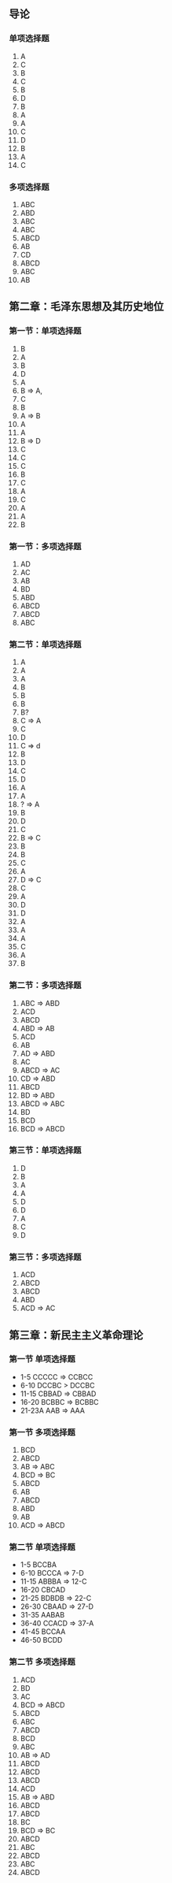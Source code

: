 ## 导论

### 单项选择题

1. A
2. C
3. B
4. C
5. B
6. D
7. B
8. A
9. A
10. C
11. D
12. B
13. A
14. C

### 多项选择题

1. ABC
2. ABD
3. ABC
4. ABC
5. ABCD
6. AB
7. CD
8. ABCD
9. ABC
10. AB

## 第二章：毛泽东思想及其历史地位

### 第一节：单项选择题

1. B
2. A
3. B
4. D
5. A
6. B => A,
7. C
8. B
9. A => B
10. A
11. A
12. B => D
13. C
14. C
15. C
16. B
17. C
18. A
19. C
20. A
21. A
22. B

### 第一节：多项选择题

1. AD
2. AC
3. AB
4. BD
5. ABD
6. ABCD
7. ABCD
8. ABC

### 第二节：单项选择题

1. A
2. A
3. A
4. B
5. B
6. B
7. B?
8. C => A
9. C
10. D
11. C => d
12. B
13. D
14. C
15. D
16. A
17. A
18. ? => A
19. B
20. D
21. C
22. B => C
23. B
24. B
25. C
26. A
27. D => C
28. C
29. A
30. D
31. D
32. A
33. A
34. A
35. C
36. A
37. B

### 第二节：多项选择题

1. ABC => ABD
2. ACD
3. ABCD
4. ABD => AB
5. ACD
6. AB
7. AD => ABD
8. AC
9. ABCD => AC
10. CD => ABD
11. ABCD
12. BD => ABD
13. ABCD => ABC
14. BD
15. BCD
16. BCD => ABCD

### 第三节：单项选择题

1. D
2. B
3. A
4. A
5. D
6. D
7. A
8. C
9. D

### 第三节：多项选择题

1. ACD
2. ABCD
3. ABCD
4. ABD
5. ACD => AC

## 第三章：新民主主义革命理论

### 第一节 单项选择题

- 1-5 CCCCC => CCBCC
- 6-10 DCCBC > DCCBC
- 11-15 CBBAD => CBBAD
- 16-20 BCBBC => BCBBC
- 21-23A AAB => AAA

### 第一节 多项选择题

1. BCD
2. ABCD
3. AB => ABC
4. BCD => BC
5. ABCD
6. AB
7. ABCD
8. ABD
9. AB
10. ACD => ABCD

### 第二节 单项选择题

- 1-5 BCCBA
- 6-10 BCCCA => 7-D
- 11-15 ABBBA => 12-C
- 16-20 CBCAD
- 21-25 BDBDB => 22-C
- 26-30 CBAAD => 27-D
- 31-35 AABAB
- 36-40 CCACD => 37-A
- 41-45 BCCAA
- 46-50 BCDD

### 第二节 多项选择题

1. ACD
2. BD
3. AC
4. BCD => ABCD
5. ABCD
6. ABC
7. ABCD
8. BCD
9. ABC
10. AB => AD
11. ABCD
12. ABCD
13. ABCD
14. ACD
15. AB => ABD
16. ABCD
17. ABCD
18. BC
19. BCD => BC
20. ABCD
21. ABC
22. ABCD
23. ABC
24. ABCD
